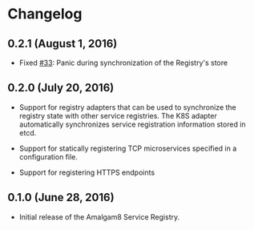 # Changelog

## 0.2.1 (August 1, 2016)

- Fixed [#33](https://github.com/amalgam8/registry/issues/33): Panic during synchronization of the Registry's store 

## 0.2.0 (July 20, 2016)

- Support for registry adapters that can be used to synchronize the
  registry state with other service registries. The K8S adapter
  automatically synchronizes service registration information stored in
  etcd.

- Support for statically registering TCP microservices specified in a
  configuration file.

- Support for registering HTTPS endpoints

## 0.1.0 (June 28, 2016)
- Initial release of the Amalgam8 Service Registry.
